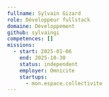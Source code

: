 ```yaml
---
fullname: Sylvain Gizard
role: Développeur fullstack
domaine: Développement
github: sylvaingi
competences: []
missions:
  - start: 2025-01-06
    end: 2025-10-30
    status: independent
    employer: Omnicite
    startups:
      - mon.espace.collectivite
---
```

